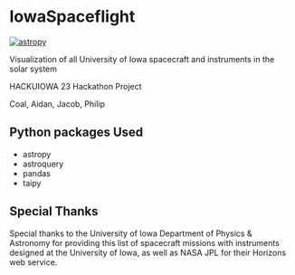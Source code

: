 # IowaSpaceflight

[![astropy](http://img.shields.io/badge/powered%20by-AstroPy-orange.svg?style=flat)](http://www.astropy.org/)

Visualization of all University of Iowa spacecraft and instruments in the solar system

HACKUIOWA 23 Hackathon Project

Coal, Aidan, Jacob, Philip

## Python packages Used
- astropy
- astroquery
- pandas
- taipy

## Special Thanks
Special thanks to the University of Iowa Department of Physics & Astronomy for providing this list of spacecraft missions with instruments designed at the University of Iowa, as well as NASA JPL for their Horizons web service.